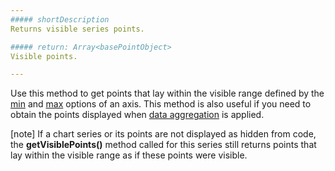 ```yaml
---
##### shortDescription
Returns visible series points.

##### return: Array<basePointObject>
Visible points.

---
```

Use this method to get points that lay within the visible range defined by the [min](/api-reference/20%20Data%20Visualization%20Widgets/dxChart/1%20Configuration/argumentAxis/min.md '/Documentation/ApiReference/Data_Visualization_Widgets/dxChart/Configuration/argumentAxis/#min') and [max](/api-reference/20%20Data%20Visualization%20Widgets/dxChart/1%20Configuration/argumentAxis/max.md '/Documentation/ApiReference/Data_Visualization_Widgets/dxChart/Configuration/argumentAxis/#max') options of an axis. This method is also useful if you need to obtain the points displayed when [data aggregation](/api-reference/20%20Data%20Visualization%20Widgets/dxChart/1%20Configuration/useAggregation.md '/Documentation/ApiReference/Data_Visualization_Widgets/dxChart/Configuration/#useAggregation') is applied.

[note] If a chart series or its points are not displayed as hidden from code, the **getVisiblePoints()** method called for this series still returns points that lay within the visible range as if these points were visible.